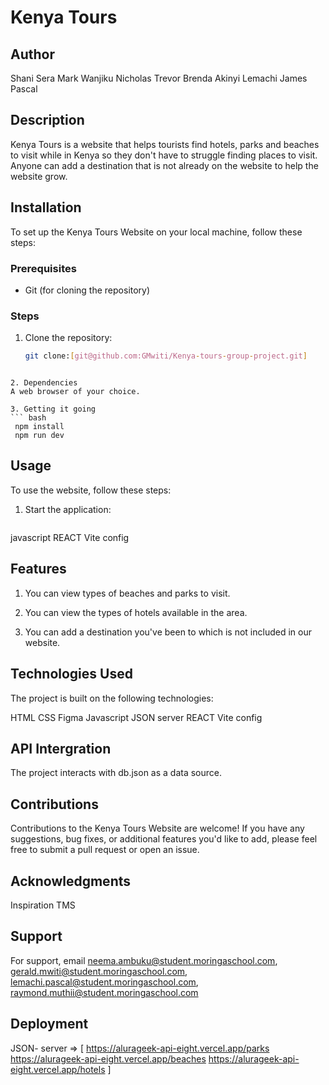 # Kenya Tours

## Author
Shani Sera
Mark Wanjiku
Nicholas Trevor
Brenda Akinyi
Lemachi James Pascal


## Description
Kenya Tours is a website that helps tourists find hotels, parks and beaches to visit while in Kenya so they don't have to struggle finding places to visit. Anyone can add a destination that is not already on the website to help the website grow.

## Installation
To set up the Kenya Tours Website on your local machine, follow these steps:

### Prerequisites
- Git (for cloning the repository)

### Steps
1. Clone the repository:
   ```bash
   git clone:[git@github.com:GMwiti/Kenya-tours-group-project.git]
```

2. Dependencies
A web browser of your choice.

3. Getting it going
``` bash
 npm install 
 npm run dev
 ```

## Usage
To use the website, follow these steps:

1. Start the application:

   ```bash 
  javascript
  REACT
  Vite config
  
  
## Features
1. You can view types of beaches and parks to visit.

2. You can view the types of hotels available in the area.

3. You can add a destination you've been to which is not included in our website.


## Technologies Used
The project is built on the following technologies:

HTML
CSS
Figma
Javascript
JSON server
REACT
Vite config

 ## API Intergration
The project interacts with db.json as a data source.


## Contributions
Contributions to the Kenya Tours Website are welcome! 
If you have any suggestions, bug fixes, or additional features you'd like to add, please feel free to submit a pull request or open an issue.

## Acknowledgments
Inspiration
TMS

## Support
For support, email neema.ambuku@student.moringaschool.com, gerald.mwiti@student.moringaschool.com, lemachi.pascal@student.moringaschool.com, raymond.muthii@student.moringaschool.com

 ## Deployment
JSON- server => [
    https://alurageek-api-eight.vercel.app/parks
    https://alurageek-api-eight.vercel.app/beaches
    https://alurageek-api-eight.vercel.app/hotels
]

